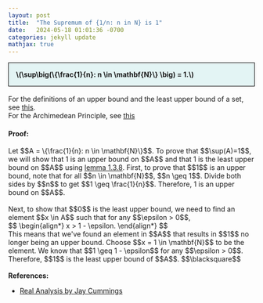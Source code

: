 ```yaml
---
layout: post
title:  "The Supremum of {1/n: n in N} is 1"
date:   2024-05-18 01:01:36 -0700
categories: jekyll update
mathjax: true
---
```

<div style="background-color: #E3F4F4; padding: 15px 15px 15px 15px; border:1px solid black;">
  <b>\(\sup\big(\{\frac{1}{n}: n \in \mathbf{N}\} \big) = 1.\)</b>
</div>
<br>
For the definitions of an upper bound and the least upper bound of a set, see <a href="https://strncat.github.io/jekyll/update/2024/05/03/analysis-set-bounded.html">this</a>.
<br>
For the Archimedean Principle, see <a href="https://strncat.github.io/jekyll/update/2024/05/03/analysis-set-bounded.html">this</a>
<br>
<h4><b>Proof:</b></h4>
Let $$A = \{\frac{1}{n}: n \in \mathbf{N}\}$$. To prove that $$\sup(A)=1$$, we will show that 1 is an upper bound on $$A$$ and that 1 is the least upper bound on $$A$$ using <a href="https://strncat.github.io/jekyll/update/2024/05/05/analysis-least-upper-bound-epsilon.html">lemma 1.3.8</a>. First, to prove that $$1$$ is an upper bound, note that for all $$n \in \mathbf{N}$$, $$n \geq 1$$. Divide both sides by $$n$$ to get $$1 \geq \frac{1}{n}$$. Therefore, 1 is an upper bound on $$A$$.
<br>
<br>
Next, to show that $$0$$ is the least upper bound, we need to find an element $$x \in A$$ such that for any $$\epsilon > 0$$,
<div>
$$
\begin{align*}
x > 1 - \epsilon.
\end{align*}
$$
</div>
This means that we've found an element in $$A$$ that results in $$1$$ no longer being an upper bound. Choose $$x = 1 \in \mathbf{N}$$ to be the element. We know that $$1 \geq 1 - \epsilon$$ for any $$\epsilon > 0$$. Therefore, $$1$$ is the least upper bound of $$A$$.
$$\blacksquare$$
<br>
<br>
<!------------------------------------------------------------------------------------>
<b>References:</b>
<ul>
<li><a href="https://www.amazon.com/Real-Analysis-Long-Form-Mathematics-Textbook/dp/1724510126">Real Analysis by Jay Cummings</a></li>
</ul>